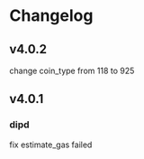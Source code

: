 # Changelog

## v4.0.2

change coin_type from 118 to 925

## v4.0.1

### dipd
fix estimate_gas failed
